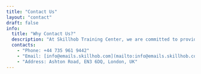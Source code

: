 ```yaml
---
title: "Contact Us"
layout: "contact"
draft: false
info:
  title: "Why Contact Us?"
  description: "At Skillhob Training Center, we are committed to providing excellent service and support to our customers. Whether you have a question, need assistance, or want to explore partnership opportunities, our dedicated team is here to help. Get in touch with us to experience personalized solutions and discover how Skillhob can benefit your learning and development."
  contacts:
    - "Phone: +44 735 961 9442"
    - "Email: [info@emails.skillhob.com](mailto:info@emails.skillhob.com)"
    - "Address: Ashton Road, EN3 6DQ, London, UK"
---
```

